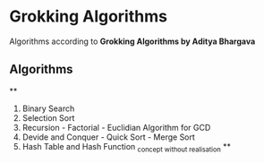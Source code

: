 # Grokking Algorithms

Algorithms according to **Grokking Algorithms by Aditya Bhargava**

## Algorithms

**
1. Binary Search
2. Selection Sort
3. Recursion - Factorial - Euclidian Algorithm for GCD
4. Devide and Conquer - Quick Sort - Merge Sort 
5. Hash Table and Hash Function <sub>concept without realisation</sub>
**

